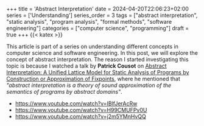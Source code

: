 +++
title = 'Abstract Interpretation'
date = 2024-04-20T22:06:23+02:00
series = ['Understanding']
series_order = 3
tags = ["abstract interpretation", "static analysis", "program analysis", "formal methods", "software engineering"]
categories = ["computer science", "programming"]
draft = true
+++
{{< katex >}}
<!-- tags = ..."symbolic execution", "symbolic reasoning", "symbolic computation", "symbolic evaluation" -->
This article is part of a series on understanding different concepts in computer science and software engineering.
In this post, we will explore the concept of abstract interpretation.
The reason I started investigating this topic is because I watched a talk by **Patrick Cousot** on [Abstract Interpretation: A Unified Lattice Model for Static Analysis of Programs by Construction or Approximation of Fixpoints](https://www.youtube.com/watch?v=IBlfJerAcRw), where he mentioned that *"abstract interpretation is a theory of sound approximation of the semantics of programs by abstract domains"*.

- https://www.youtube.com/watch?v=IBlfJerAcRw
- https://www.youtube.com/watch?v=H99CMUFPv0U
- https://www.youtube.com/watch?v=j2m5YMnHvQQ
